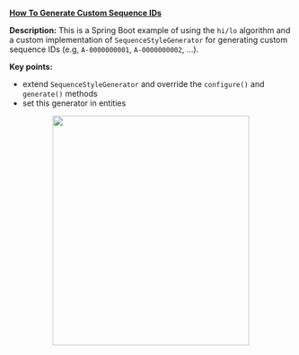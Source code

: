 **[How To Generate Custom Sequence IDs](https://github.com/AnghelLeonard/Hibernate-SpringBoot/tree/master/HibernateSpringBootCustomSequenceGenerator)**

**Description:** This is a Spring Boot example of using the `hi/lo` algorithm and a custom implementation of `SequenceStyleGenerator` for generating custom sequence IDs (e.g, `A-0000000001`, `A-0000000002`, ...).

**Key points:**
- extend `SequenceStyleGenerator` and override the `configure()` and `generate()` methods
- set this generator in entities

<a href="https://leanpub.com/java-persistence-performance-illustrated-guide"><p align="center"><img src="https://github.com/AnghelLeonard/Hibernate-SpringBoot/blob/master/Java%20Persistence%20Performance%20Illustrated%20Guide.jpg" height="410" width="350"/></p></a>
